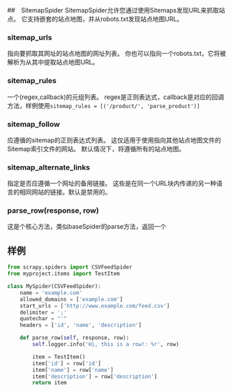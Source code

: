 ##　SitemapSpider
SitemapSpider允许您通过使用Sitemaps发现URL来抓取站点。
它支持嵌套的站点地图，并从robots.txt发现站点地图URL。
### sitemap_urls
指向要抓取其网址的站点地图的网址列表。
你也可以指向一个robots.txt，它将被解析为从其中提取站点地图URL。
### sitemap_rules
一个(regex,callback)的元组列表。
regex是正则表达式，callback是对应的回调方法，样例使用`sitemap_rules = [('/product/', 'parse_product')]`
### sitemap_follow
应遵循的sitemap的正则表达式列表。 这仅适用于使用指向其他站点地图文件的Sitemap索引文件的网站。
默认情况下，将遵循所有的站点地图。
### sitemap_alternate_links
指定是否应遵循一个网址的备用链接。 这些是在同一个URL块内传递的另一种语言的相同网站的链接。默认是禁用的。

### parse_row(response, row)
这是个核心方法，类似baseSpider的parse方法，返回一个
## 样例
```python
from scrapy.spiders import CSVFeedSpider
from myproject.items import TestItem

class MySpider(CSVFeedSpider):
    name = 'example.com'
    allowed_domains = ['example.com']
    start_urls = ['http://www.example.com/feed.csv']
    delimiter = ';'
    quotechar = "'"
    headers = ['id', 'name', 'description']

    def parse_row(self, response, row):
        self.logger.info('Hi, this is a row!: %r', row)

        item = TestItem()
        item['id'] = row['id']
        item['name'] = row['name']
        item['description'] = row['description']
        return item
```
